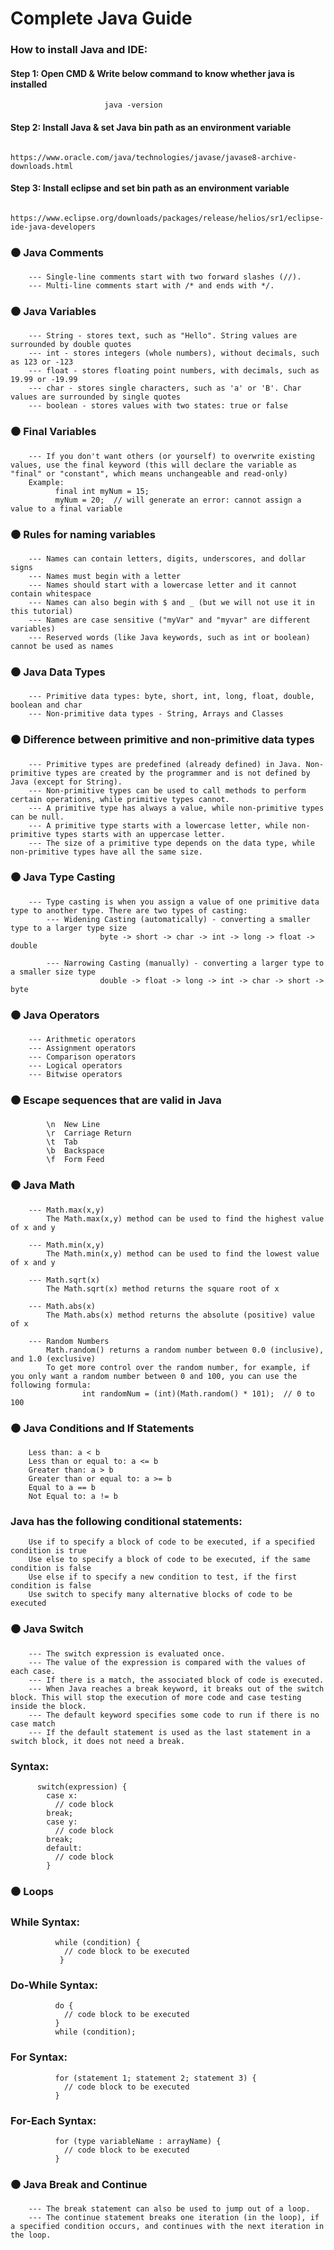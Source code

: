 # Complete Java Guide

### How to install Java and IDE:

####    Step 1: Open CMD & Write below command to know whether java is installed
                         java -version
                         
####    Step 2: Install Java & set Java bin path as an environment variable 
                         https://www.oracle.com/java/technologies/javase/javase8-archive-downloads.html
                         
####    Step 3: Install eclipse and set bin path as an environment variable  
                         https://www.eclipse.org/downloads/packages/release/helios/sr1/eclipse-ide-java-developers


###  ⚫ Java Comments
        --- Single-line comments start with two forward slashes (//).
        --- Multi-line comments start with /* and ends with */.


###  ⚫ Java Variables
        --- String - stores text, such as "Hello". String values are surrounded by double quotes
        --- int - stores integers (whole numbers), without decimals, such as 123 or -123
        --- float - stores floating point numbers, with decimals, such as 19.99 or -19.99
        --- char - stores single characters, such as 'a' or 'B'. Char values are surrounded by single quotes
        --- boolean - stores values with two states: true or false


###  ⚫ Final Variables
        --- If you don't want others (or yourself) to overwrite existing values, use the final keyword (this will declare the variable as "final" or "constant", which means unchangeable and read-only)
        Example: 
              final int myNum = 15;
              myNum = 20;  // will generate an error: cannot assign a value to a final variable


###  ⚫ Rules for naming variables
        --- Names can contain letters, digits, underscores, and dollar signs
        --- Names must begin with a letter
        --- Names should start with a lowercase letter and it cannot contain whitespace
        --- Names can also begin with $ and _ (but we will not use it in this tutorial)
        --- Names are case sensitive ("myVar" and "myvar" are different variables)
        --- Reserved words (like Java keywords, such as int or boolean) cannot be used as names

###  ⚫ Java Data Types
        --- Primitive data types: byte, short, int, long, float, double, boolean and char
        --- Non-primitive data types - String, Arrays and Classes


###  ⚫ Difference between primitive and non-primitive data types
        --- Primitive types are predefined (already defined) in Java. Non-primitive types are created by the programmer and is not defined by Java (except for String).
        --- Non-primitive types can be used to call methods to perform certain operations, while primitive types cannot.
        --- A primitive type has always a value, while non-primitive types can be null.
        --- A primitive type starts with a lowercase letter, while non-primitive types starts with an uppercase letter.
        --- The size of a primitive type depends on the data type, while non-primitive types have all the same size.


###  ⚫ Java Type Casting
        --- Type casting is when you assign a value of one primitive data type to another type. There are two types of casting:
            --- Widening Casting (automatically) - converting a smaller type to a larger type size
                        byte -> short -> char -> int -> long -> float -> double

            --- Narrowing Casting (manually) - converting a larger type to a smaller size type
                        double -> float -> long -> int -> char -> short -> byte



###  ⚫ Java Operators
        --- Arithmetic operators
        --- Assignment operators
        --- Comparison operators
        --- Logical operators
        --- Bitwise operators


###  ⚫ Escape sequences that are valid in Java
            \n	New Line	
            \r	Carriage Return	
            \t	Tab	
            \b	Backspace	
            \f	Form Feed
            

###  ⚫ Java Math
        --- Math.max(x,y)
            The Math.max(x,y) method can be used to find the highest value of x and y
        
        --- Math.min(x,y)
            The Math.min(x,y) method can be used to find the lowest value of x and y
       
        --- Math.sqrt(x)
            The Math.sqrt(x) method returns the square root of x
            
        --- Math.abs(x)
            The Math.abs(x) method returns the absolute (positive) value of x    
            
        --- Random Numbers
            Math.random() returns a random number between 0.0 (inclusive), and 1.0 (exclusive)  
            To get more control over the random number, for example, if you only want a random number between 0 and 100, you can use the following formula:
                    int randomNum = (int)(Math.random() * 101);  // 0 to 100

###  ⚫ Java Conditions and If Statements
        Less than: a < b
        Less than or equal to: a <= b
        Greater than: a > b
        Greater than or equal to: a >= b
        Equal to a == b
        Not Equal to: a != b
        
###     Java has the following conditional statements:
        Use if to specify a block of code to be executed, if a specified condition is true
        Use else to specify a block of code to be executed, if the same condition is false
        Use else if to specify a new condition to test, if the first condition is false
        Use switch to specify many alternative blocks of code to be executed


###  ⚫ Java Switch
        --- The switch expression is evaluated once.
        --- The value of the expression is compared with the values of each case.
        --- If there is a match, the associated block of code is executed.
        --- When Java reaches a break keyword, it breaks out of the switch block. This will stop the execution of more code and case testing inside the block.
        --- The default keyword specifies some code to run if there is no case match
        --- If the default statement is used as the last statement in a switch block, it does not need a break.
        
###    Syntax:
          switch(expression) {
            case x:
              // code block
            break;
            case y:
              // code block
            break;
            default:                         
              // code block
            }

###  ⚫ Loops
###        While Syntax:
              while (condition) {
                // code block to be executed
               }

###        Do-While Syntax:
              do {
                // code block to be executed
              }
              while (condition);
              
###        For Syntax:
              for (statement 1; statement 2; statement 3) {
                // code block to be executed
              }
              
###        For-Each Syntax:
              for (type variableName : arrayName) {
                // code block to be executed
              }
              
###  ⚫ Java Break and Continue
        --- The break statement can also be used to jump out of a loop.
        --- The continue statement breaks one iteration (in the loop), if a specified condition occurs, and continues with the next iteration in the loop.
